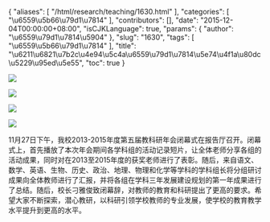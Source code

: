 {
    "aliases": [
        "/html/research/teaching/1630.html"
    ],
    "categories": [
        "\u6559\u5b66\u79d1\u7814"
    ],
    "contributors": [],
    "date": "2015-12-04T00:00:00+08:00",
    "isCJKLanguage": true,
    "params": {
        "author": "\u6559\u79d1\u7814\u5904"
    },
    "slug": "1630",
    "tags": [
        "\u6559\u5b66\u79d1\u7814"
    ],
    "title": "\u6211\u6821\u7b2c\u4e94\u5c4a\u6559\u79d1\u7814\u5e74\u4f1a\u80dc\u5229\u95ed\u5e55",
    "toc": true
}

![](http://www.tfls.cn/images/151204/7-151204102019541.jpg)




![](https://cdn.tfls.online/mirror/full/3645bc3cbf51bb8dc603810443e691c356fda3b8.jpg)




![](https://cdn.tfls.online/mirror/full/cdf67072d92fa29a62302fe345dce1208d0db41b.jpg)




![](https://cdn.tfls.online/mirror/full/1d0e748f4274b1e3821635fa69b19a27771b4758.jpg)







11月27日下午，我校2013-2015年度第五届教科研年会闭幕式在报告厅召开。闭幕式上，首先播放了本次年会期间各学科组的活动记录短片，让全体老师分享各组的活动成果，同时对在2013至2015年度的获奖老师进行了表彰。随后，来自语文、数学、英语、生物、历史、政治、地理、物理和化学等学科的学科组长将分组研讨成果向全体教师进行了汇报，并将各组在学科三年发展建设规划的第一年成果进行了总结。随后，校长刁雅俊致闭幕辞，对教师的教育和科研提出了更高的要求。希望大家不断探索，潜心教研，以科研引领学校教师的专业发展，使学校的教育教学水平提升到更高的水平。



